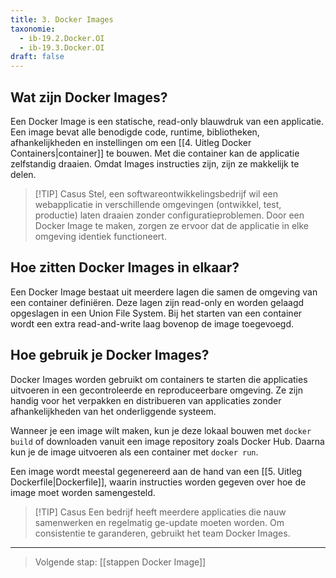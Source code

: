 ```yaml
---
title: 3. Docker Images
taxonomie:
  - ib-19.2.Docker.OI
  - ib-19.3.Docker.OI
draft: false
---
```



## Wat zijn Docker Images?
Een Docker Image is een statische, read-only blauwdruk van een applicatie. Een image bevat alle benodigde code, runtime, bibliotheken, afhankelijkheden en instellingen om een [[4. Uitleg Docker Containers|container]] te bouwen. Met die container kan de applicatie zelfstandig draaien. Omdat Images instructies zijn, zijn ze makkelijk te delen.

> [!TIP] Casus
> Stel, een softwareontwikkelingsbedrijf wil een webapplicatie in
> verschillende omgevingen (ontwikkel, test, productie) laten draaien 
> zonder configuratieproblemen. Door een Docker Image te maken, zorgen 
> ze ervoor dat de applicatie in elke omgeving identiek functioneert.

## Hoe zitten Docker Images in elkaar?
Een Docker Image bestaat uit meerdere lagen die samen de omgeving van een container definiëren. Deze lagen zijn read-only en worden gelaagd opgeslagen in een Union File System. Bij het starten van een container wordt een extra read-and-write laag bovenop de image toegevoegd.

## Hoe gebruik je Docker Images?
Docker Images worden gebruikt om containers te starten die applicaties uitvoeren in een gecontroleerde en reproduceerbare omgeving. Ze zijn handig voor het verpakken en distribueren van applicaties zonder afhankelijkheden van het onderliggende systeem.

Wanneer je een image wilt maken, kun je deze lokaal bouwen met `docker build` of downloaden vanuit een image repository zoals Docker Hub. Daarna kun je de image uitvoeren als een container met `docker run`.

Een image wordt meestal gegenereerd aan de hand van een [[5. Uitleg Dockerfile|Dockerfile]], waarin instructies worden gegeven over hoe de image moet worden samengesteld.

> [!TIP] Casus
> Een bedrijf heeft meerdere applicaties die nauw samenwerken en regelmatig ge-update moeten worden. Om consistentie te garanderen, gebruikt het team Docker Images.


---

> Volgende stap: [[stappen Docker Image]]